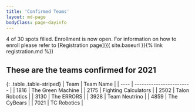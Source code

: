 ```yaml
---
title: 'Confirmed Teams'
layout: md-page
bodyClass: page-dayinfo
---
```


4 of 30 spots filled. Enrollment is now open.
For information on how to enroll please refer to
[Registration page]({{ site.baseurl }}{% link registration.md %})

## These are the teams confirmed for 2021

{: .table .table-striped}
| Team | Team Name |
| ---- | ------------------------ |
| 1816 | The Green Machine        |
| 2175 | Fighting Calculators     |
| 2502 | Talon Robotics     |
| 3130 | The ERRORS               |
| 3928 | Team Neutrino            |
| 4859 | The CyBears              |
| 7021 | TC Robotics     |
